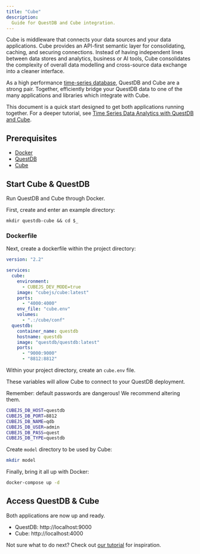 ```yaml
---
title: "Cube"
description:
  Guide for QuestDB and Cube integration.
---
```


Cube is middleware that connects your data sources and your data applications.
Cube provides an API-first semantic layer for consolidating, caching, and
securing connections. Instead of having independent lines between data stores
and analytics, business or AI tools, Cube consolidates the complexity of overall
data modelling and cross-source data exchange into a cleaner interface.

As a high performance [time-series database](/glossary/time-series-database/),
QuestDB and Cube are a strong pair. Together, efficiently bridge your QuestDB
data to one of the many applications and libraries which integrate with Cube.

This document is a quick start designed to get both applications running
together. For a deeper tutorial, see
[Time Series Data Analytics with QuestDB and Cube](/blog/2022/04/26/time-series-data-analytics-with-questdb-and-cube/).

## Prerequisites

- [Docker](https://docs.docker.com/get-docker/)
- [QuestDB](/get-questdb)
- [Cube](https://github.com/cube-js/cube)

## Start Cube & QuestDB

Run QuestDB and Cube through Docker.

First, create and enter an example directory:

```shell
mkdir questdb-cube && cd $_
```

### Dockerfile

Next, create a dockerfile within the project directory:

```yaml title=docker-compose.yml
version: "2.2"

services:
  cube:
    environment:
      - CUBEJS_DEV_MODE=true
    image: "cubejs/cube:latest"
    ports:
      - "4000:4000"
    env_file: "cube.env"
    volumes:
      - ".:/cube/conf"
  questdb:
    container_name: questdb
    hostname: questdb
    image: "questdb/questdb:latest"
    ports:
      - "9000:9000"
      - "8812:8812"
```

Within your project directory, create an `cube.env` file.

These variables will allow Cube to connect to your QuestDB deployment.

Remember: default passwords are dangerous! We recommend altering them.

```bash title=.env
CUBEJS_DB_HOST=questdb
CUBEJS_DB_PORT=8812
CUBEJS_DB_NAME=qdb
CUBEJS_DB_USER=admin
CUBEJS_DB_PASS=quest
CUBEJS_DB_TYPE=questdb
```

Create `model` directory to be used by Cube:

```bash
mkdir model
```

Finally, bring it all up with Docker:

```bash title=shell
docker-compose up -d
```

## Access QuestDB & Cube

Both applications are now up and ready.

- QuestDB: http://localhost:9000
- Cube: http://localhost:4000

Not sure what to do next? Check out
[our tutorial](/blog/2022/04/26/time-series-data-analytics-with-questdb-and-cube/)
for inspiration.
